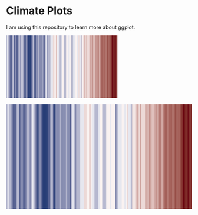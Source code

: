 # Climate Plots 

I am using this repository to learn more about ggplot.


<img src="https://github.com/wyaravms/climate.viz/blob/main/figures/warming_stripes.png" alt= “” width="60%" height="30%">

![Warming Stripes](https://github.com/wyaravms/climate.viz/blob/main/figures/warming_stripes.png)

